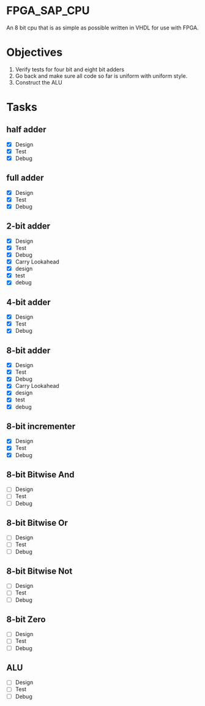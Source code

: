 # FPGA_SAP_CPU
 An 8 bit cpu that is as simple as possible written in VHDL for use with FPGA.
 
# Objectives
 1) Verify tests for four bit and eight bit adders
 2) Go back and make sure all code so far is uniform with uniform style.
 3) Construct the ALU

# Tasks
## half adder
- [X] Design
- [X] Test
- [X] Debug

## full adder
- [X] Design
- [X] Test
- [X] Debug

## 2-bit adder
- [X] Design
- [X] Test
- [X] Debug
- [X] Carry Lookahead
- [X] design
- [X] test
- [X] debug

## 4-bit adder
- [X] Design
- [X] Test
- [X] Debug

## 8-bit adder
- [X] Design
- [X] Test
- [X] Debug
- [X] Carry Lookahead
- [X] design
- [X] test
- [X] debug

## 8-bit incrementer
- [X] Design
- [X] Test
- [X] Debug

## 8-bit Bitwise And
- [ ] Design
- [ ] Test
- [ ] Debug

## 8-bit Bitwise Or
- [ ] Design
- [ ] Test
- [ ] Debug

## 8-bit Bitwise Not
- [ ] Design
- [ ] Test
- [ ] Debug

## 8-bit Zero
- [ ] Design
- [ ] Test
- [ ] Debug

## ALU
- [ ] Design
- [ ] Test
- [ ] Debug

